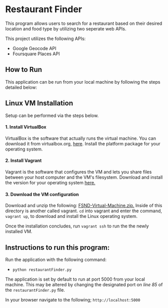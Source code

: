 # Restaurant Finder 
This program allows users to search for a restaurant based on their desired location and
food type by utilizing two seperate web APIs.

This project utilizes the following APIs:
* Google Geocode API
* Foursquare Places API

## How to Run
This application can be run from your local machine by following the steps
detailed below:

## Linux VM Installation
Setup can be performed via the steps below.

#### 1. Install VirtualBox
VirtualBox is the software that actually runs the virtual machine. You can
download it from virtualbox.org, [here](https://www.virtualbox.org/wiki/Download_Old_Builds_5_1). Install the platform package for your operating system.

#### 2. Install Vagrant
Vagrant is the software that configures the VM and lets you share files
between your host computer and the VM's filesystem. Download and install
the version for your operating system [here.](https://www.vagrantup.com/downloads.html)

#### 3. Download the VM configuration
Download and unzip the following: [FSND-Virtual-Machine.zip.](https://s3.amazonaws.com/video.udacity-data.com/topher/2018/April/5acfbfa3_fsnd-virtual-machine/fsnd-virtual-machine.zip)
Inside of this directory is another called vagrant. `cd` into vagrant and
enter the command, `vagrant up`, to download and install the Linux operating
system.

Once the installation concludes, run `vagrant ssh` to run the the newly
installed VM.


## Instructions to run this program:
Run the application with the following command:
* `python restaurantFinder.py`

The application is set by default to run at port 5000 from your local machine.
This may be altered by changing the designated port on _line 85_ of the `restaurantFinder.py` file.

In your browser navigate to the following; `http://localhost:5000`
